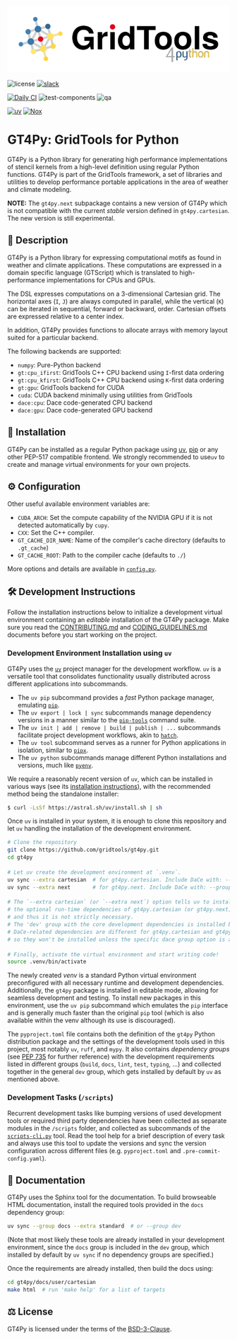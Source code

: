 [![logo](https://raw.githubusercontent.com/GridTools/gt4py/gh-pages/v1.0/_static/logo.svg)](https://GridTools.github.io/gt4py)

![license](https://img.shields.io/github/license/GridTools/gt4py)
[![slack](https://img.shields.io/badge/slack-join-orange?logo=slack&labelColor=3a3a3a)](https://join.slack.com/t/gridtools/shared_invite/zt-1mceuj747-59swuowC3MKAuCFyNAnc1g)

[![Daily CI](https://github.com/GridTools/gt4py/actions/workflows/daily-ci.yml/badge.svg)](https://github.com/GridTools/gt4py/actions/workflows/daily-ci.yml)
![test-components](https://github.com/GridTools/gt4py/actions/workflows/test-components.yml/badge.svg?branch=main)
![qa](https://github.com/GridTools/gt4py/actions/workflows/code-quality.yml/badge.svg?branch=main)

[![uv](https://img.shields.io/badge/-uv-261230.svg?logo=uv)](https://github.com/astral-sh/uv)
[![Nox](https://img.shields.io/badge/%F0%9F%A6%8A-Nox-D85E00.svg)](https://github.com/wntrblm/nox)

# GT4Py: GridTools for Python

GT4Py is a Python library for generating high performance implementations of stencil kernels from a high-level definition using regular Python functions. GT4Py is part of the GridTools framework, a set of libraries and utilities to develop performance portable applications in the area of weather and climate modeling.

**NOTE:** The `gt4py.next` subpackage contains a new version of GT4Py which is not compatible with the current _stable_ version defined in `gt4py.cartesian`. The new version is still experimental.

## 📃 Description

GT4Py is a Python library for expressing computational motifs as found in weather and climate applications. These computations are expressed in a domain specific language (GTScript) which is translated to high-performance implementations for CPUs and GPUs.

The DSL expresses computations on a 3-dimensional Cartesian grid. The horizontal axes (`I`, `J`) are always computed in parallel, while the vertical (`K`) can be iterated in sequential, forward or backward, order. Cartesian offsets are expressed relative to a center index.

In addition, GT4Py provides functions to allocate arrays with memory layout suited for a particular backend.

The following backends are supported:

- `numpy`: Pure-Python backend
- `gt:cpu_ifirst`: GridTools C++ CPU backend using `I`-first data ordering
- `gt:cpu_kfirst`: GridTools C++ CPU backend using `K`-first data ordering
- `gt:gpu`: GridTools backend for CUDA
- `cuda`: CUDA backend minimally using utilities from GridTools
- `dace:cpu`: Dace code-generated CPU backend
- `dace:gpu`: Dace code-generated GPU backend

## 🚜 Installation

GT4Py can be installed as a regular Python package using [uv](https://docs.astral.sh/uv/), [pip](https://pip.pypa.io/en/stable/) or any other PEP-517 compatible frontend. We strongly recommended to use`uv` to create and manage virtual environments for your own projects.

## ⚙ Configuration

Other useful available environment variables are:

- `CUDA_ARCH`: Set the compute capability of the NVIDIA GPU if it is not detected automatically by `cupy`.
- `CXX`: Set the C++ compiler.
- `GT_CACHE_DIR_NAME`: Name of the compiler's cache directory (defaults to `.gt_cache`)
- `GT_CACHE_ROOT`: Path to the compiler cache (defaults to `./`)

More options and details are available in [`config.py`](https://github.com/GridTools/gt4py/blob/main/src/gt4py/cartesian/config.py).

## 🛠 Development Instructions

Follow the installation instructions below to initialize a development virtual environment containing an _editable_ installation of the GT4Py package. Make sure you read the [CONTRIBUTING.md](CONTRIBUTING.md) and [CODING_GUIDELINES.md](CODING_GUIDELINES.md) documents before you start working on the project.

### Development Environment Installation using `uv`

GT4Py uses the [`uv`](https://docs.astral.sh/uv/) project manager for the development workflow. `uv` is a versatile tool that consolidates functionality usually distributed across different applications into subcommands.

- The `uv pip` subcommand provides a _fast_ Python package manager, emulating [`pip`](https://pip.pypa.io/en/stable/).
- The `uv export | lock | sync` subcommands manage dependency versions in a manner similar to the [`pip-tools`](https://pip-tools.readthedocs.io/en/stable/) command suite.
- The `uv init | add | remove | build | publish | ...` subcommands facilitate project development workflows, akin to [`hatch`](https://hatch.pypa.io/latest/).
- The `uv tool` subcommand serves as a runner for Python applications in isolation, similar to [`pipx`](https://pipx.pypa.io/stable/).
- The `uv python` subcommands manage different Python installations and versions, much like [`pyenv`](https://github.com/pyenv/pyenv).

We require a reasonably recent version of `uv`, which can be installed in various ways (see its [installation instructions](https://docs.astral.sh/uv/getting-started/installation/)), with the recommended method being the standalone installer:

```bash
$ curl -LsSf https://astral.sh/uv/install.sh | sh
```

Once `uv` is installed in your system, it is enough to clone this repository and let `uv` handling the installation of the development environment.

```bash
# Clone the repository
git clone https://github.com/gridtools/gt4py.git
cd gt4py

# Let uv create the development environment at `.venv`.
uv sync --extra cartesian  # for gt4py.cartesian. Include DaCe with: --group dace-cartesian
uv sync --extra next       # for gt4py.next. Include DaCe with: --group dace-next

# The `--extra cartesian` (or `--extra next`) option tells uv to install
# the optional run-time dependencies of gt4py.cartesian (or gt4py.next),
# and thus it is not strictly necessary.
# The 'dev' group with the core development dependencies is installed by default.
# DaCe-related dependencies are different for gt4py.cartesian and gt4py.next,
# so they won't be installed unless the specific dace group option is added.

# Finally, activate the virtual environment and start writing code!
source .venv/bin/activate
```

The newly created _venv_ is a standard Python virtual environment preconfigured with all necessary runtime and development dependencies. Additionally, the `gt4py` package is installed in editable mode, allowing for seamless development and testing. To install new packages in this environment, use the `uv pip` subcommand which emulates the `pip` interface and is generally much faster than the original `pip` tool (which is also available within the venv although its use is discouraged).

The `pyproject.toml` file contains both the definition of the `gt4py` Python distribution package and the settings of the development tools used in this project, most notably `uv`, `ruff`, and `mypy`. It also contains _dependency groups_ (see [PEP 735](https://peps.python.org/pep-0735/) for further reference) with the development requirements listed in different groups (`build`, `docs`, `lint`, `test`, `typing`, ...) and collected together in the general `dev` group, which gets installed by default by `uv` as mentioned above.

### Development Tasks (`/scripts`)

Recurrent development tasks like bumping versions of used development tools or required third party dependencies have been collected as separate modules in the `/scripts` folder, and collected as subcommands of the [`scripts-cli.py`](./scripts-cli.py) tool. Read the tool help for a brief description of every task and always use this tool to update the versions and sync the version configuration across different files (e.g. `pyproject.toml` and `.pre-commit-config.yaml`).

## 📖 Documentation

GT4Py uses the Sphinx tool for the documentation. To build browseable HTML documentation, install the required tools provided in the `docs` dependency group:

```bash
uv sync --group docs --extra standard  # or --group dev
```

(Note that most likely these tools are already installed in your development environment, since the `docs` group is included in the `dev` group, which installed by default by `uv sync` if no dependency groups are specified.)

Once the requirements are already installed, then build the docs using:

```bash
cd gt4py/docs/user/cartesian
make html  # run 'make help' for a list of targets
```

## ⚖️ License

GT4Py is licensed under the terms of the [BSD-3-Clause](https://github.com/GridTools/gt4py/blob/main/LICENSE.txt).
